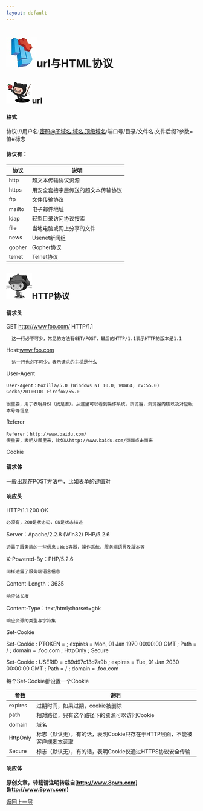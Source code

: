 ```yaml
---
layout: default
---
```

# ![](../img/hj.jpg)url与HTML协议

## ![](../img/github3.png)url
#### 格式
协议://用户名:密码@子域名.域名.顶级域名:端口号/目录/文件名.文件后缀?参数=值#标志

#### 协议有：

|  协议  |                说明                |
| ------ | ---------------------------------- |
| http   | 超文本传输协议资源                 |
| https  | 用安全套接字层传送的超文本传输协议 |
| ftp    | 文件传输协议                       |
| mailto | 电子邮件地址                       |
| ldap   | 轻型目录访问协议搜索               |
| file   | 当地电脑或网上分享的文件           |
| news   | Usenet新闻组                       |
| gopher | Gopher协议                         |
| telnet | Telnet协议                         |

## ![](../img/github4.png)HTTP协议
#### 请求头
GET http://www.foo.com/   HTTP/1.1
```
  这一行必不可少，常见的方法有GET/POST，最后的HTTP/1.1表示HTTP的版本是1.1
```
Host:www.foo.com
```
  这一行也必不可少，表示请求的主机是什么
```
User-Agent

  ```
  User-Agent：Mozilla/5.0 (Windows NT 10.0; WOW64; rv:55.0) Gecko/20100101 Firefox/55.0

  很重要，用于表明身份（我是谁）。从这里可以看到操作系统，浏览器，浏览器内核以及对应版本号等信息
  ```
Referer

  ```
  Referer：http://www.baidu.com/
  很重要，表明从哪里来，比如从http://www.baidu.com/页面点击而来
  ```
Cookie
#### 请求体
一般出现在POST方法中，比如表单的键值对
#### 响应头

HTTP/1.1  200  OK
```
必须有，200是状态码，OK是状态描述
```
Server：Apache/2.2.8 (Win32) PHP/5.2.6
```
透露了服务端的一些信息：Web容器，操作系统，服务端语言及版本等
```
X-Powered-By：PHP/5.2.6
```
同样透露了服务端语言信息
```
Content-Length：3635
```
响应体长度
```
Content-Type：text/html;charset=gbk
```
响应资源的类型与字符集
```

Set-Cookie

Set-Cookie : PTOKEN = ; expires = Mon, 01 Jan 1970 00:00:00 GMT ; Path = / ; domain = .foo.com ; HttpOnly ; Secure

Set-Cookie : USERID = c89d97c13d7a9b ; expires = Tue, 01 Jan 2030 00:00:00 GMT ; Path = / ; domain = .foo.com

每个Set-Cookie都设置一个Cookie

|   参数   |                                   说明                                   |
| -------- | ------------------------------------------------------------------------ |
| expires  | 过期时间，如果过期，cookie被删除                                         |
| path     | 相对路径，只有这个路径下的资源可以访问Cookie                             |
| domain   | 域名                                                                     |
| HttpOnly | 标志（默认无），有的话，表明Cookie只存在于HTTP层面，不能被客户端脚本读取 |
| Secure   | 标志（默认无），有的话，表明Cookie仅通过HTTPS协议安全传输                |


#### 响应体



__原创文章，转载请注明转载自[http://www.8pwn.com](http://www.8pwn.com)__

[返回上一层](./web)
